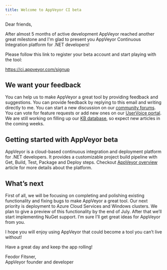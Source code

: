 ```yaml
---
title: Welcome to AppVeyor CI beta
---
```


Dear friends,

After almost 5 months of active development AppVeyor reached another great
milestone and I'm glad to present you AppVeyor Continuous Integration platform
for .NET developers!

Please follow this link to register your beta account and start playing with
the tool:

<https://ci.appveyor.com/signup>

## We want your feedback

You can help us to make AppVeyor a great tool by providing feedback and suggestions.
You can provide feedback by replying to this email and writing directly to me.
You can start a new discussion on our [community forums](http://help.appveyor.com/discussions).
You can vote for feature requests or add new ones on our [UserVoice portal](https://appveyor.uservoice.com/).
We are still working on filling up our [KB database](http://help.appveyor.com/kb),
so expect new articles in the coming weeks.

## Getting started with AppVeyor beta

AppVeyor is a cloud-based continuous integration and deployment platform for
.NET developers. It provides a customizable project build pipeline with Get,
Build, Test, Package and Deploy steps.
Checkout [AppVeyor overview](http://help.appveyor.com/kb/getting-started/appveyor-overview)
article for more details about the platform.

## What’s next

First of all, we will be focusing on completing and polishing existing
functionality and fixing bugs to make AppVeyor a great tool. Our next priority
is deployment to Azure Cloud Services and Windows clusters. We plan to give a
preview of this functionality by the end of July. After that we’ll start
implementing NuGet support. I’m sure I’ll get great ideas for AppVeyor from you.

I hope you will enjoy using AppVeyor that could become a tool you can’t live
without!

Have a great day and keep the app rolling!

Feodor Fitsner,<br/>
AppVeyor founder and developer
